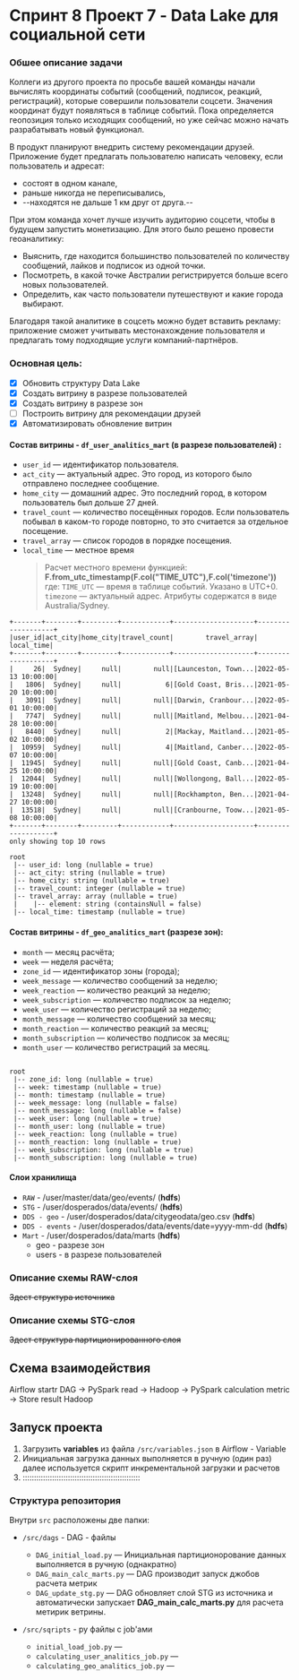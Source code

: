 # Спринт 8 Проект 7 - Data Lake для социальной сети

### Обшее описание задачи
Коллеги из другого проекта по просьбе вашей команды начали вычислять координаты событий (сообщений, подписок, реакций, регистраций), которые совершили пользователи соцсети. Значения координат будут появляться в таблице событий. Пока определяется геопозиция только исходящих сообщений, но уже сейчас можно начать разрабатывать новый функционал.

В продукт планируют внедрить систему рекомендации друзей. Приложение будет предлагать пользователю написать человеку, если пользователь и адресат:
- состоят в одном канале,
- раньше никогда не переписывались,
- --находятся не дальше 1 км друг от друга.--

При этом команда хочет лучше изучить аудиторию соцсети, чтобы в будущем запустить монетизацию. Для этого было решено провести геоаналитику:
- Выяснить, где находится большинство пользователей по количеству сообщений, лайков и подписок из одной точки.
- Посмотреть, в какой точке Австралии регистрируется больше всего новых пользователей.
- Определить, как часто пользователи путешествуют и какие города выбирают.

Благодаря такой аналитике в соцсеть можно будет вставить рекламу: приложение сможет учитывать местонахождение пользователя и предлагать тому подходящие услуги компаний-партнёров.

### Основная цель:
- [x] Обновить структуру Data Lake
- [x] Создать витрину в разрезе пользователей
- [x] Создать витрину в разрезе зон
- [ ] Построить витрину для рекомендации друзей
- [x] Автоматизировать обновление витрин

#### Состав витрины - `df_user_analitics_mart` (в разрезе пользователей) :
* `user_id` — идентификатор пользователя.
* `act_city` — актуальный адрес. Это город, из которого было отправлено последнее сообщение.
* `home_city` — домашний адрес. Это последний город, в котором пользователь был дольше 27 дней.
* `travel_count` — количество посещённых городов. Если пользователь побывал в каком-то городе повторно, то это считается за отдельное посещение.
* `travel_array` — список городов в порядке посещения.
* `local_time`  —  местное время 
	> Расчет местного времени функцией: **F.from_utc_timestamp(F.col("TIME_UTC"),F.col('timezone'))** где:
		 `TIME_UTC` — время в таблице событий. Указано в UTC+0.
		 `timezone` — актуальный адрес. Атрибуты содержатся в виде Australia/Sydney.
```
+-------+--------+---------+------------+--------------------+-------------------+
|user_id|act_city|home_city|travel_count|        travel_array|         local_time|
+-------+--------+---------+------------+--------------------+-------------------+
|     26|  Sydney|     null|        null|[Launceston, Town...|2022-05-13 10:00:00|
|   1806|  Sydney|     null|           6|[Gold Coast, Bris...|2021-05-20 10:00:00|
|   3091|  Sydney|     null|        null|[Darwin, Cranbour...|2022-05-01 10:00:00|
|   7747|  Sydney|     null|        null|[Maitland, Melbou...|2021-04-28 10:00:00|
|   8440|  Sydney|     null|           2|[Mackay, Maitland...|2021-05-02 10:00:00|
|  10959|  Sydney|     null|           4|[Maitland, Canber...|2022-05-07 10:00:00|
|  11945|  Sydney|     null|        null|[Gold Coast, Canb...|2021-04-25 10:00:00|
|  12044|  Sydney|     null|        null|[Wollongong, Ball...|2022-05-19 10:00:00|
|  13248|  Sydney|     null|        null|[Rockhampton, Ben...|2021-04-27 10:00:00|
|  13518|  Sydney|     null|        null|[Cranbourne, Toow...|2021-05-08 10:00:00|
+-------+--------+---------+------------+--------------------+-------------------+
only showing top 10 rows

root
 |-- user_id: long (nullable = true)
 |-- act_city: string (nullable = true)
 |-- home_city: string (nullable = true)
 |-- travel_count: integer (nullable = true)
 |-- travel_array: array (nullable = true)
 |    |-- element: string (containsNull = false)
 |-- local_time: timestamp (nullable = true)
```

#### Состав витрины - `df_geo_analitics_mart` (разрезе зон):
* `month` — месяц расчёта;
* `week` — неделя расчёта;
* `zone_id` — идентификатор зоны (города);
* `week_message` — количество сообщений за неделю;
* `week_reaction` — количество реакций за неделю;
* `week_subscription` — количество подписок за неделю;
* `week_user` — количество регистраций за неделю;
* `month_message` — количество сообщений за месяц;
* `month_reaction` — количество реакций за месяц;
* `month_subscription` — количество подписок за месяц;
* `month_user` — количество регистраций за месяц.

```

root
 |-- zone_id: long (nullable = true)
 |-- week: timestamp (nullable = true)
 |-- month: timestamp (nullable = true)
 |-- week_message: long (nullable = false)
 |-- month_message: long (nullable = false)
 |-- week_user: long (nullable = true)
 |-- month_user: long (nullable = true)
 |-- week_reaction: long (nullable = true)
 |-- month_reaction: long (nullable = true)
 |-- week_subscription: long (nullable = true)
 |-- month_subscription: long (nullable = true)
```

#### Слои хранилища
* `RAW` - /user/master/data/geo/events/ (**hdfs**)
* `STG` - /user/dosperados/data/events/ (**hdfs**)
* `DDS - geo` - /user/dosperados/data/citygeodata/geo.csv (**hdfs**)
* `DDS - events` - /user/dosperados/data/events/date=yyyy-mm-dd (**hdfs**)
* `Mart` - /user/dosperados/data/marts (**hdfs**)
	* geo  - разрезе зон
	* users - в разрезе пользователей


### Описание схемы RAW-слоя
~~Здест структура источника~~

### Описание схемы STG-слоя
~~Здест структура партиционированного слоя~~

## Схема взаимодействия
Airflow startr DAG -> PySpark read -> Hadoop -> PySpark calculation metric -> Store result Hadoop



## Запуск проекта
1. Загрузить **variables** из файла `/src/variables.json` в Airflow - Variable
2. Инициальная загрузка данных выполняется в ручную (один раз) далее используется скрипт инкрементальной загрузки и расчетов
3. ::::::::::::::::::::::::::::::::::::::::::::::::::::

### Структура репозитория

Внутри `src` расположены две папки:
- `/src/dags` - DAG - файлы
	- `DAG_initial_load.py` — Инициальная партиционорование данных  выполняется в ручную (однакратно)  
	- `DAG_main_calc_marts.py` — DAG производит запуск джобов расчета метрик
	- `DAG_update_stg.py` — DAG обновляет слой STG из источника и автоматически запускает **DAG_main_calc_marts.py** для расчета метирик ветрины.
	
- `/src/sqripts` - py файлы c job'ами
	- `initial_load_job.py` — 
	- `calculating_user_analitics_job.py` — 
	- `calculating_geo_analitics_job.py` — 
